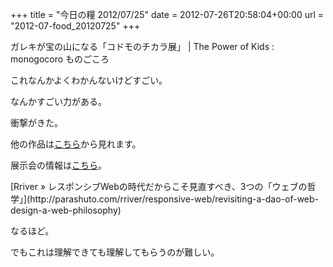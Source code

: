 +++
title = "今日の糧 2012/07/25"
date = 2012-07-26T20:58:04+00:00
url = "2012-07-food_20120725"
+++

<section> 

<div>
  ガレキが宝の山になる「コドモのチカラ展」 | The Power of Kids : monogocoro ものごころ
</div>

これなんかよくわかんないけどすごい。

なんかすごい力がある。

衝撃がきた。

他の作品は[こちら](http://www.watanohasmile.jp/)から見れます。

展示会の情報は[こちら](http://www.muji.net/lab/ateliermuji/exhibition/exhibition120615.html)。 </section> <section> 

<div>
  [Rriver » レスポンシブWebの時代だからこそ見直すべき、3つの「ウェブの哲学」](http://parashuto.com/rriver/responsive-web/revisiting-a-dao-of-web-design-a-web-philosophy)
</div>

なるほど。

でもこれは理解できても理解してもらうのが難しい。 </section>